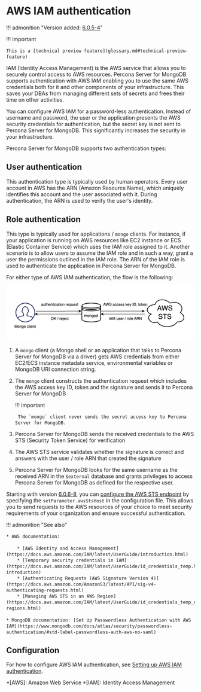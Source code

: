 # AWS IAM authentication

!!! admonition "Version added: [6.0.5-4](release_notes/6.0.5-4.md)"

!!! important

    This is a [technical preview feature](glossary.md#technical-preview-feature)

IAM (Identity Access Management) is the AWS service that allows you to securely control access to AWS resources. Percona Server for MongoDB supports authentication with AWS IAM enabling you to use the same AWS credentials both for it and other components of your infrastructure. This saves your DBAs from managing different sets of secrets and frees their time on other activities. 

You can configure AWS IAM for a password-less authentication. Instead of username and password, the user or the application presents the AWS security credentials for authentication, but the secret key is not sent to Percona Server for MongoDB. This significantly increases the security in your infrastructure. 

Percona Server for MongoDB supports two authentication types: 

## User authentication

This authentication type is typically used by human operators. Every user account in AWS has the ARN (Amazon Resource Name), which uniquely identifies this account and the user associated with it. During authentication, the ARN is used to verify the user's identity. 

## Role authentication

This type is typically used for applications / `mongo` clients. For instance, if your application is running on AWS resources like EC2 instance or ECS (Elastic Container Service) which uses the IAM role assigned to it. Another scenario is to allow users to assume the IAM role and in such a way, grant a user the permissions outlined in the IAM role. The ARN of the IAM role is used to authenticate the application in Percona Server for MongoDB.  

For either type of AWS IAM authentication, the flow is the following:

![image](_images/aws-iam-auth.png)

1. A `mongo` client (a Mongo shell or an application that talks to Percona Server for MongoDB via a driver) gets AWS credentials from either EC2/ECS instance metadata service, environmental variables or MongoDB URI connection string.
2. The `mongo` client constructs the authentication request which includes the AWS access key ID, token and the signature and sends it to Percona Server for MongoDB

    !!! important 

        The `mongo` client never sends the secret access key to Percona Server for MongoDB.

3. Percona Server for MongoDB sends the received credentials to the AWS STS (Security Token Service) for verification
4. The AWS STS service validates whether the signature is correct and answers with the user / role ARN that created the signature
5. Percona Server for MongoDB looks for the same username as the received ARN in the `$external` database and grants privileges to access Percona Server for MongoDB as defined for the respective user.

Starting with version [6.0.6-8](release_notes/6.0.6-8.md), you can [configure the AWS STS endpoint](aws-iam-setup.md#configure-aws-sts-endpoint) by specifying the `setParameter.awsStsHost` in the configuration file. This allows you to send requests to the AWS resources of your choice to meet security requirements of your organization and ensure successful authentication. 

!!! admonition "See also"

    * AWS documentation: 

        * [AWS Identity and Access Management](https://docs.aws.amazon.com/IAM/latest/UserGuide/introduction.html)
        * [Temporary security credentials in IAM](https://docs.aws.amazon.com/IAM/latest/UserGuide/id_credentials_temp.html#sts-introduction)
        * [Authenticating Requests (AWS Signature Version 4)](https://docs.aws.amazon.com/AmazonS3/latest/API/sig-v4-authenticating-requests.html)
        * [Managing AWS STS in an AWS Region](https://docs.aws.amazon.com/IAM/latest/UserGuide/id_credentials_temp_enable-regions.html)

    * MongoDB documentation: [Set Up Passwordless Authentication with AWS IAM](https://www.mongodb.com/docs/atlas/security/passwordless-authentication/#std-label-passwordless-auth-aws-no-saml)

## Configuration 

For how to configure AWS IAM authentication, see [Setting up AWS IAM authentication](aws-iam-setup.md).


*[AWS]: Amazon Web Service
*[IAM]: Identity Access Management

